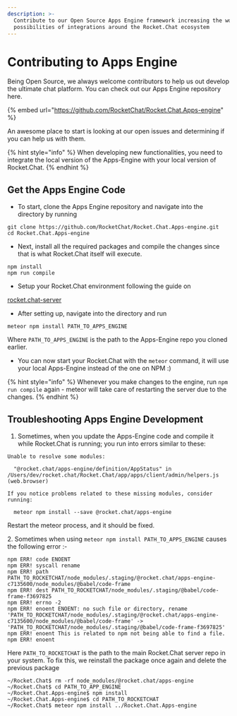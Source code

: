 ```yaml
---
description: >-
  Contribute to our Open Source Apps Engine framework increasing the world of
  possibilities of integrations around the Rocket.Chat ecosystem
---
```


# Contributing to Apps Engine

Being Open Source, we always welcome contributors to help us out develop the ultimate chat platform. You can check out our Apps Engine repository here.

{% embed url="https://github.com/RocketChat/Rocket.Chat.Apps-engine" %}

An awesome place to start is looking at our open issues and determining if you can help us with them.

{% hint style="info" %}
When developing new functionalities, you need to integrate the local version of the Apps-Engine with your local version of Rocket.Chat.
{% endhint %}

## Get the Apps Engine Code

* To start, clone the Apps Engine repository and navigate into the directory by running

```
git clone https://github.com/RocketChat/Rocket.Chat.Apps-engine.git
cd Rocket.Chat.Apps-engine
```

* Next, install all the required packages and compile the changes since that is what Rocket.Chat itself will execute.

```
npm install
npm run compile
```

* Setup your Rocket.Chat environment following the guide on

[rocket.chat-server](../../rocket.chat/rocket.chat-server "mention")

* After setting up, navigate into the directory and run

```
meteor npm install PATH_TO_APPS_ENGINE
```

Where `PATH_TO_APPS_ENGINE` is the path to the Apps-Engine repo you cloned earlier.

* You can now start your Rocket.Chat with the `meteor` command, it will use your local Apps-Engine instead of the one on NPM :)

{% hint style="info" %}
Whenever you make changes to the engine, run `npm run compile` again - meteor will take care of restarting the server due to the changes.
{% endhint %}

## Troubleshooting Apps Engine Development

1. Sometimes, when you update the Apps-Engine code and compile it while Rocket.Chat is running; you run into errors similar to these:

```
Unable to resolve some modules:

  "@rocket.chat/apps-engine/definition/AppStatus" in
/Users/dev/rocket.chat/Rocket.Chat/app/apps/client/admin/helpers.js (web.browser)

If you notice problems related to these missing modules, consider running:

  meteor npm install --save @rocket.chat/apps-engine
```

Restart the meteor process, and it should be fixed.

2\. Sometimes when using `meteor npm install PATH_TO_APPS_ENGINE` causes the following error :-

```
npm ERR! code ENOENT
npm ERR! syscall rename
npm ERR! path PATH_TO_ROCKETCHAT/node_modules/.staging/@rocket.chat/apps-engine-c7135600/node_modules/@babel/code-frame
npm ERR! dest PATH_TO_ROCKETCHAT/node_modules/.staging/@babel/code-frame-f3697825
npm ERR! errno -2
npm ERR! enoent ENOENT: no such file or directory, rename 'PATH_TO_ROCKETCHAT/node_modules/.staging/@rocket.chat/apps-engine-c7135600/node_modules/@babel/code-frame' -> 'PATH_TO_ROCKETCHAT/node_modules/.staging/@babel/code-frame-f3697825'
npm ERR! enoent This is related to npm not being able to find a file.
npm ERR! enoent 
```

Here `PATH_TO_ROCKETCHAT` is the path to the main Rocket.Chat server repo in your system. To fix this, we reinstall the package once again and delete the previous package

```
~/Rocket.Chat$ rm -rf node_modules/@rocket.chat/apps-engine
~/Rocket.Chat$ cd PATH_TO_APP_ENGINE
~/Rocket.Chat.Apps-engine$ npm install
~/Rocket.Chat.Apps-engine$ cd PATH_TO_ROCKETCHAT
~/Rocket.Chat$ meteor npm install ../Rocket.Chat.Apps-engine
```
